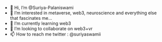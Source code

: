 - 👋 Hi, I’m @Suriya-Palaniswami
- 👀 I’m interested in metaverse, web3, neuroscience and everything else that fascinates me... 
- 🌱 I’m currently learning web3
- 💞️ I’m looking to collaborate on web3+vr
- 📫 How to reach me twitter : @suriyaswamii

<!---
Suriya-Palaniswami/Suriya-Palaniswami is a ✨ special ✨ repository because its `README.md` (this file) appears on your GitHub profile.
You can click the Preview link to take a look at your changes.
--->
